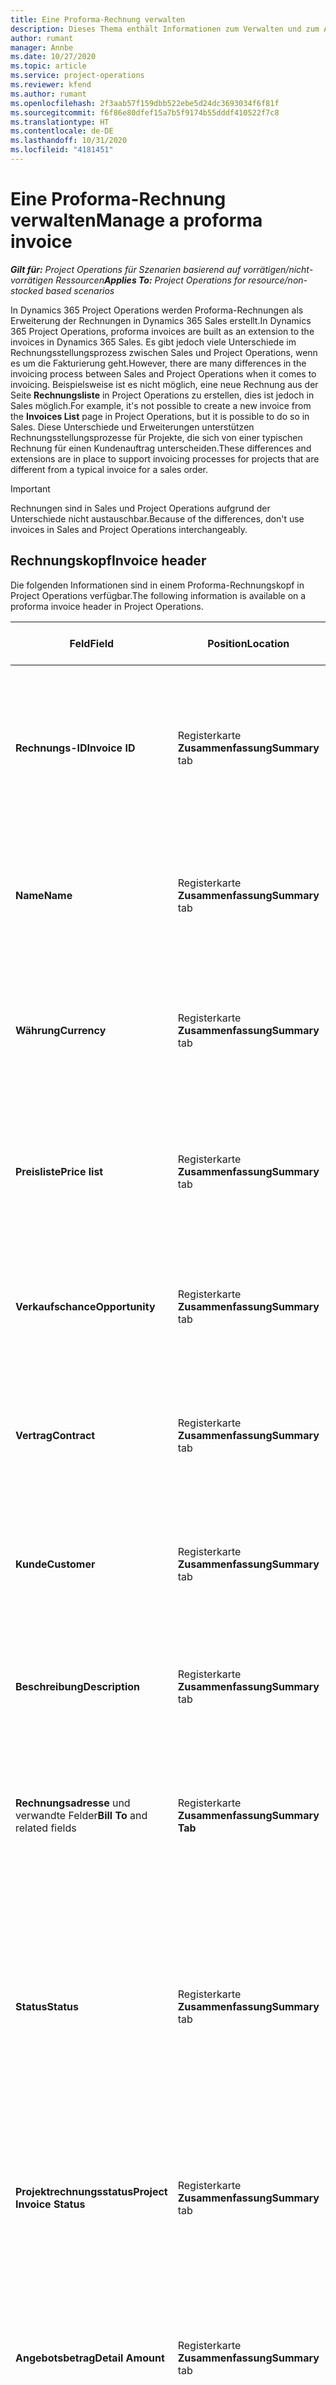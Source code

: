```yaml
---
title: Eine Proforma-Rechnung verwalten
description: Dieses Thema enthält Informationen zum Verwalten und zum Arbeiten mit Proforma-Rechnungen.
author: rumant
manager: Annbe
ms.date: 10/27/2020
ms.topic: article
ms.service: project-operations
ms.reviewer: kfend
ms.author: rumant
ms.openlocfilehash: 2f3aab57f159dbb522ebe5d24dc3693034f6f81f
ms.sourcegitcommit: f6f86e80dfef15a7b5f9174b55dddf410522f7c8
ms.translationtype: HT
ms.contentlocale: de-DE
ms.lasthandoff: 10/31/2020
ms.locfileid: "4181451"
---
```

# <a name="manage-a-proforma-invoice"></a><span data-ttu-id="4bb00-103">Eine Proforma-Rechnung verwalten</span><span class="sxs-lookup"><span data-stu-id="4bb00-103">Manage a proforma invoice</span></span>

<span data-ttu-id="4bb00-104">_**Gilt für:** Project Operations für Szenarien basierend auf vorrätigen/nicht-vorrätigen Ressourcen_</span><span class="sxs-lookup"><span data-stu-id="4bb00-104">_**Applies To:** Project Operations for resource/non-stocked based scenarios_</span></span>

<span data-ttu-id="4bb00-105">In Dynamics 365 Project Operations werden Proforma-Rechnungen als Erweiterung der Rechnungen in Dynamics 365 Sales erstellt.</span><span class="sxs-lookup"><span data-stu-id="4bb00-105">In Dynamics 365 Project Operations, proforma invoices are built as an extension to the invoices in Dynamics 365 Sales.</span></span> <span data-ttu-id="4bb00-106">Es gibt jedoch viele Unterschiede im Rechnungsstellungsprozess zwischen Sales und Project Operations, wenn es um die Fakturierung geht.</span><span class="sxs-lookup"><span data-stu-id="4bb00-106">However, there are many differences in the invoicing process between Sales and Project Operations when it comes to invoicing.</span></span> <span data-ttu-id="4bb00-107">Beispielsweise ist es nicht möglich, eine neue Rechnung aus der Seite **Rechnungsliste** in Project Operations zu erstellen, dies ist jedoch in Sales möglich.</span><span class="sxs-lookup"><span data-stu-id="4bb00-107">For example, it's not possible to create a new invoice from the **Invoices List** page in Project Operations, but it is possible to do so in Sales.</span></span> <span data-ttu-id="4bb00-108">Diese Unterschiede und Erweiterungen unterstützen Rechnungsstellungsprozesse für Projekte, die sich von einer typischen Rechnung für einen Kundenauftrag unterscheiden.</span><span class="sxs-lookup"><span data-stu-id="4bb00-108">These differences and extensions are in place to support invoicing processes for projects that are different from a typical invoice for a sales order.</span></span>

> [!IMPORTANT]
> <span data-ttu-id="4bb00-109">Rechnungen sind in Sales und Project Operations aufgrund der Unterschiede nicht austauschbar.</span><span class="sxs-lookup"><span data-stu-id="4bb00-109">Because of the differences, don't use invoices in Sales and Project Operations interchangeably.</span></span>

## <a name="invoice-header"></a><span data-ttu-id="4bb00-110">Rechnungskopf</span><span class="sxs-lookup"><span data-stu-id="4bb00-110">Invoice header</span></span>

<span data-ttu-id="4bb00-111">Die folgenden Informationen sind in einem Proforma-Rechnungskopf in Project Operations verfügbar.</span><span class="sxs-lookup"><span data-stu-id="4bb00-111">The following information is available on a proforma invoice header in Project Operations.</span></span>

| <span data-ttu-id="4bb00-112">Feld</span><span class="sxs-lookup"><span data-stu-id="4bb00-112">Field</span></span> | <span data-ttu-id="4bb00-113">Position</span><span class="sxs-lookup"><span data-stu-id="4bb00-113">Location</span></span> | <span data-ttu-id="4bb00-114">Beschreibung des Dataflows</span><span class="sxs-lookup"><span data-stu-id="4bb00-114">Description</span></span> | <span data-ttu-id="4bb00-115">Nachgelagerte Auswirkungen</span><span class="sxs-lookup"><span data-stu-id="4bb00-115">Downstream impact</span></span> |
| --- | --- | --- | --- |
| <span data-ttu-id="4bb00-116">**Rechnungs-ID**</span><span class="sxs-lookup"><span data-stu-id="4bb00-116">**Invoice ID**</span></span> | <span data-ttu-id="4bb00-117">Registerkarte **Zusammenfassung**</span><span class="sxs-lookup"><span data-stu-id="4bb00-117">**Summary** tab</span></span> | <span data-ttu-id="4bb00-118">Die ID wird bei Erstellung der Proforma-Rechnung automatisch generiert.</span><span class="sxs-lookup"><span data-stu-id="4bb00-118">The ID that is generated automatically when a proforma invoice is created.</span></span> <span data-ttu-id="4bb00-119">Ein schreibgeschütztes Feld, das für die Bearbeitung gesperrt ist.</span><span class="sxs-lookup"><span data-stu-id="4bb00-119">A read-only field that is locked from editing.</span></span> | <span data-ttu-id="4bb00-120">Dieses Feld wird als Referenz für jede Proforma-Rechnung verwendet.</span><span class="sxs-lookup"><span data-stu-id="4bb00-120">This field is used as a reference for each proforma invoice.</span></span> |
| <span data-ttu-id="4bb00-121">**Name**</span><span class="sxs-lookup"><span data-stu-id="4bb00-121">**Name**</span></span> | <span data-ttu-id="4bb00-122">Registerkarte **Zusammenfassung**</span><span class="sxs-lookup"><span data-stu-id="4bb00-122">**Summary** tab</span></span> | <span data-ttu-id="4bb00-123">Standardmäßig auf den Namen des Projektvertrags festgelegt.</span><span class="sxs-lookup"><span data-stu-id="4bb00-123">Set to the name of the project contract by default.</span></span> <span data-ttu-id="4bb00-124">Dieses Feld kann vom Benutzer bearbeitet werden.</span><span class="sxs-lookup"><span data-stu-id="4bb00-124">This field can be edited by the user.</span></span> | &nbsp;  |
| <span data-ttu-id="4bb00-125">**Währung**</span><span class="sxs-lookup"><span data-stu-id="4bb00-125">**Currency**</span></span> | <span data-ttu-id="4bb00-126">Registerkarte **Zusammenfassung**</span><span class="sxs-lookup"><span data-stu-id="4bb00-126">**Summary** tab</span></span> | <span data-ttu-id="4bb00-127">Standardmäßig auf die Währung des Projektvertrags festgelegt.</span><span class="sxs-lookup"><span data-stu-id="4bb00-127">Set to the currency of the project contract by default.</span></span> <span data-ttu-id="4bb00-128">Ein schreibgeschütztes Feld, das für die Bearbeitung gesperrt ist.</span><span class="sxs-lookup"><span data-stu-id="4bb00-128">A read-only field that is locked from editing.</span></span> |&nbsp; |
| <span data-ttu-id="4bb00-129">**Preisliste**</span><span class="sxs-lookup"><span data-stu-id="4bb00-129">**Price list**</span></span> | <span data-ttu-id="4bb00-130">Registerkarte **Zusammenfassung**</span><span class="sxs-lookup"><span data-stu-id="4bb00-130">**Summary** tab</span></span> | <span data-ttu-id="4bb00-131">Standardmäßig auf die Preisliste des Projektvertrags festgelegt.</span><span class="sxs-lookup"><span data-stu-id="4bb00-131">Set to the price list of the project contract by default.</span></span> <span data-ttu-id="4bb00-132">Ein schreibgeschütztes Feld, das für die Bearbeitung gesperrt ist.</span><span class="sxs-lookup"><span data-stu-id="4bb00-132">A read-only field that is locked from editing.</span></span> | &nbsp; |
| <span data-ttu-id="4bb00-133">**Verkaufschance**</span><span class="sxs-lookup"><span data-stu-id="4bb00-133">**Opportunity**</span></span> | <span data-ttu-id="4bb00-134">Registerkarte **Zusammenfassung**</span><span class="sxs-lookup"><span data-stu-id="4bb00-134">**Summary** tab</span></span> | <span data-ttu-id="4bb00-135">Der Verweis auf die verknüpfte Opportunity.</span><span class="sxs-lookup"><span data-stu-id="4bb00-135">The reference to the linked opportunity.</span></span> <span data-ttu-id="4bb00-136">Ein schreibgeschütztes Feld, das für die Bearbeitung gesperrt ist.</span><span class="sxs-lookup"><span data-stu-id="4bb00-136">A read-only field that is locked from editing.</span></span> | &nbsp;  |
| <span data-ttu-id="4bb00-137">**Vertrag**</span><span class="sxs-lookup"><span data-stu-id="4bb00-137">**Contract**</span></span> | <span data-ttu-id="4bb00-138">Registerkarte **Zusammenfassung**</span><span class="sxs-lookup"><span data-stu-id="4bb00-138">**Summary** tab</span></span> | <span data-ttu-id="4bb00-139">Verweis auf den verknüpften Projektvertrag.</span><span class="sxs-lookup"><span data-stu-id="4bb00-139">The reference to the linked project contract.</span></span> <span data-ttu-id="4bb00-140">Ein schreibgeschütztes Feld, das für die Bearbeitung gesperrt ist.</span><span class="sxs-lookup"><span data-stu-id="4bb00-140">A read-only field that is locked from editing.</span></span> | &nbsp; |
| <span data-ttu-id="4bb00-141">**Kunde**</span><span class="sxs-lookup"><span data-stu-id="4bb00-141">**Customer**</span></span> | <span data-ttu-id="4bb00-142">Registerkarte **Zusammenfassung**</span><span class="sxs-lookup"><span data-stu-id="4bb00-142">**Summary** tab</span></span> | <span data-ttu-id="4bb00-143">Verweis auf den verknüpften Projektvertrag.</span><span class="sxs-lookup"><span data-stu-id="4bb00-143">The reference to the linked project contract.</span></span> <span data-ttu-id="4bb00-144">Ein schreibgeschütztes Feld, das für die Bearbeitung gesperrt ist.</span><span class="sxs-lookup"><span data-stu-id="4bb00-144">A read-only field that is locked from editing.</span></span> |&nbsp;  |
| <span data-ttu-id="4bb00-145">**Beschreibung**</span><span class="sxs-lookup"><span data-stu-id="4bb00-145">**Description**</span></span> | <span data-ttu-id="4bb00-146">Registerkarte **Zusammenfassung**</span><span class="sxs-lookup"><span data-stu-id="4bb00-146">**Summary** tab</span></span> | <span data-ttu-id="4bb00-147">Das Textfeld, das die Rechnung beschreibt.</span><span class="sxs-lookup"><span data-stu-id="4bb00-147">The text field that describes the invoice.</span></span> <span data-ttu-id="4bb00-148">Dieses Feld kann vom Benutzer bearbeitet werden.</span><span class="sxs-lookup"><span data-stu-id="4bb00-148">This field can be edited by the user.</span></span> | &nbsp; |
| <span data-ttu-id="4bb00-149">**Rechnungsadresse** und verwandte Felder</span><span class="sxs-lookup"><span data-stu-id="4bb00-149">**Bill To** and related fields</span></span> | <span data-ttu-id="4bb00-150">Registerkarte **Zusammenfassung**</span><span class="sxs-lookup"><span data-stu-id="4bb00-150">**Summary Tab**</span></span> | <span data-ttu-id="4bb00-151">Die Standardeinstellungen werden vom Projektvertragskunden festgelegt.</span><span class="sxs-lookup"><span data-stu-id="4bb00-151">Defaults are set from the project contract customer.</span></span> <span data-ttu-id="4bb00-152">Dieses Feld kann vom Benutzer bearbeitet werden.</span><span class="sxs-lookup"><span data-stu-id="4bb00-152">This field can be edited by the user.</span></span>  | &nbsp; |
| <span data-ttu-id="4bb00-153">**Status**</span><span class="sxs-lookup"><span data-stu-id="4bb00-153">**Status**</span></span> | <span data-ttu-id="4bb00-154">Registerkarte **Zusammenfassung**</span><span class="sxs-lookup"><span data-stu-id="4bb00-154">**Summary** tab</span></span> | <span data-ttu-id="4bb00-155">Legt die folgenden Optionen fest: **Aktiv**, **Geschlossen**, **Bezahlt** und **Abgebrochen** und kann vom Benutzer bearbeitet werden.</span><span class="sxs-lookup"><span data-stu-id="4bb00-155">Sets the following options: **Active**, **Closed**, **Paid**, and **Canceled**, and can be edited by the user.</span></span> | <span data-ttu-id="4bb00-156">Nicht unterstützte Status für Projektvorgänge umfassen **Geschlossen** und **Abgebrochen**.</span><span class="sxs-lookup"><span data-stu-id="4bb00-156">Unsupported statuses for Project Operations include **Closed** and **Canceled**.</span></span> </br> <span data-ttu-id="4bb00-157">Der Status ist auf **Aktiv** festgelegt, wenn die Rechnung erstellt wird.</span><span class="sxs-lookup"><span data-stu-id="4bb00-157">The status is set to **Active** when the invoice is created.</span></span> </br><span data-ttu-id="4bb00-158">Der Status sollte auf **Bezahlt** gesetzt sein, nachdem die Rechnung bestätigt wurde.</span><span class="sxs-lookup"><span data-stu-id="4bb00-158">The status should be set to **Paid** only after the invoice is confirmed.</span></span> |
| <span data-ttu-id="4bb00-159">**Projektrechnungsstatus**</span><span class="sxs-lookup"><span data-stu-id="4bb00-159">**Project Invoice Status**</span></span> | <span data-ttu-id="4bb00-160">Registerkarte **Zusammenfassung**</span><span class="sxs-lookup"><span data-stu-id="4bb00-160">**Summary** tab</span></span> | <span data-ttu-id="4bb00-161">Legt die folgenden Optionen fest: **Entwurf**, **In Überprüfung** und **Bestätigt** und kann vom Benutzer bearbeitet werden.</span><span class="sxs-lookup"><span data-stu-id="4bb00-161">Sets the following options: **Draft**, **In review**, and **Confirmed**, and can be edited by the user.</span></span> | <span data-ttu-id="4bb00-162">In den Status **Entwurf** und **In Überprüfung** kann die Rechnung bearbeitet werden.</span><span class="sxs-lookup"><span data-stu-id="4bb00-162">In both **Draft** and **In Review** statuses, the invoice can be edited.</span></span> <span data-ttu-id="4bb00-163">Die Rechnung kann nach Bestätigung nicht mehr bearbeitet werden.</span><span class="sxs-lookup"><span data-stu-id="4bb00-163">The invoice can't be edited after it's confirmed.</span></span> |
| <span data-ttu-id="4bb00-164">**Angebotsbetrag**</span><span class="sxs-lookup"><span data-stu-id="4bb00-164">**Detail Amount**</span></span> | <span data-ttu-id="4bb00-165">Registerkarte **Zusammenfassung**</span><span class="sxs-lookup"><span data-stu-id="4bb00-165">**Summary** tab</span></span> | <span data-ttu-id="4bb00-166">Die Summe der Beträge auf allen Rechnungspositionen nach Vorschüssen und Abzügen.</span><span class="sxs-lookup"><span data-stu-id="4bb00-166">The sum of amounts on all the invoice lines after advances and deductions.</span></span> <span data-ttu-id="4bb00-167">Ein schreibgeschütztes Feld, das für die Bearbeitung gesperrt ist.</span><span class="sxs-lookup"><span data-stu-id="4bb00-167">A read-only field that is locked from editing.</span></span> | <span data-ttu-id="4bb00-168">In diesem Feld wird der Endbetrag berechnet.</span><span class="sxs-lookup"><span data-stu-id="4bb00-168">This field is used to calculate the final amount.</span></span> |
| <span data-ttu-id="4bb00-169">**Rabatt (%)**</span><span class="sxs-lookup"><span data-stu-id="4bb00-169">**Discount (%)**</span></span> | <span data-ttu-id="4bb00-170">Registerkarte **Zusammenfassung**</span><span class="sxs-lookup"><span data-stu-id="4bb00-170">**Summary** tab</span></span> | <span data-ttu-id="4bb00-171">Dieses Feld kann bearbeitet werden, um einen Rabattprozentsatz einzugeben.</span><span class="sxs-lookup"><span data-stu-id="4bb00-171">This field can be edited to enter a discount percentage.</span></span> <span data-ttu-id="4bb00-172">Dieses Feld wird von der Project Operations-Funktionalität nicht unterstützt.</span><span class="sxs-lookup"><span data-stu-id="4bb00-172">This field is not supported by Project Operations functionality.</span></span> | <span data-ttu-id="4bb00-173">Dieses Feld wird nicht unterstützt.</span><span class="sxs-lookup"><span data-stu-id="4bb00-173">This is an unsupported field.</span></span> |
| <span data-ttu-id="4bb00-174">**Rabattbetrag**</span><span class="sxs-lookup"><span data-stu-id="4bb00-174">**Discount Amount**</span></span> | <span data-ttu-id="4bb00-175">Registerkarte **Zusammenfassung**</span><span class="sxs-lookup"><span data-stu-id="4bb00-175">**Summary** tab</span></span> | <span data-ttu-id="4bb00-176">Dieses Feld kann bearbeitet werden, um den Rabattbetrag einzugeben.</span><span class="sxs-lookup"><span data-stu-id="4bb00-176">This field can be edited to enter the discount amount.</span></span> <span data-ttu-id="4bb00-177">Dieses Feld wird von der Project Operations-Funktionalität nicht unterstützt.</span><span class="sxs-lookup"><span data-stu-id="4bb00-177">This field is not supported by Project Operations functionality.</span></span> | <span data-ttu-id="4bb00-178">Dieses Feld wird nicht unterstützt.</span><span class="sxs-lookup"><span data-stu-id="4bb00-178">This is an unsupported field.</span></span> |
| <span data-ttu-id="4bb00-179">**Rabattierter Betrag**</span><span class="sxs-lookup"><span data-stu-id="4bb00-179">**Pre-freight Amount**</span></span> | <span data-ttu-id="4bb00-180">Registerkarte **Zusammenfassung**</span><span class="sxs-lookup"><span data-stu-id="4bb00-180">**Summary Tab**</span></span> | <span data-ttu-id="4bb00-181">Der Gesamtrechnungsbetrag nach Anwendung der Rabatte.</span><span class="sxs-lookup"><span data-stu-id="4bb00-181">The total invoice amount after discounts are applied.</span></span> <span data-ttu-id="4bb00-182">Ein schreibgeschütztes Feld, das für die Bearbeitung gesperrt ist.</span><span class="sxs-lookup"><span data-stu-id="4bb00-182">A read-only field that is locked from editing.</span></span> | <span data-ttu-id="4bb00-183">In diesem Feld wird der Endbetrag berechnet.</span><span class="sxs-lookup"><span data-stu-id="4bb00-183">This field is used to calculate the final amount.</span></span> |
| <span data-ttu-id="4bb00-184">**Frachtgebühr**</span><span class="sxs-lookup"><span data-stu-id="4bb00-184">**Freight Amount**</span></span> | <span data-ttu-id="4bb00-185">Registerkarte **Zusammenfassung**</span><span class="sxs-lookup"><span data-stu-id="4bb00-185">**Summary** tab</span></span> | <span data-ttu-id="4bb00-186">Dieses Feld kann bearbeitet werden, um die Frachtgebühr einzugeben.</span><span class="sxs-lookup"><span data-stu-id="4bb00-186">This field can be edited to enter freight amount.</span></span> <span data-ttu-id="4bb00-187">Dieses Feld wird von der Project Operations-Funktionalität nicht unterstützt.</span><span class="sxs-lookup"><span data-stu-id="4bb00-187">This field is not supported by Project Operations functionality.</span></span> | <span data-ttu-id="4bb00-188">Dieses Feld wird nicht unterstützt.</span><span class="sxs-lookup"><span data-stu-id="4bb00-188">This is an unsupported field.</span></span> |
| <span data-ttu-id="4bb00-189">**Steuern gesamt**</span><span class="sxs-lookup"><span data-stu-id="4bb00-189">**Total Tax**</span></span> | <span data-ttu-id="4bb00-190">Registerkarte **Zusammenfassung**</span><span class="sxs-lookup"><span data-stu-id="4bb00-190">**Summary** tab</span></span> | <span data-ttu-id="4bb00-191">Die Gesamtsteuer aus allen Rechnungspositionen auf der Rechnung.</span><span class="sxs-lookup"><span data-stu-id="4bb00-191">The total tax from all invoice lines on the invoice.</span></span> <span data-ttu-id="4bb00-192">Ein schreibgeschütztes Feld, das für die Bearbeitung gesperrt ist.</span><span class="sxs-lookup"><span data-stu-id="4bb00-192">A read-only field that is locked from editing.</span></span> | <span data-ttu-id="4bb00-193">Keine</span><span class="sxs-lookup"><span data-stu-id="4bb00-193">None.</span></span> |
| <span data-ttu-id="4bb00-194">**Gesamtbetrag**</span><span class="sxs-lookup"><span data-stu-id="4bb00-194">**Total Amount**</span></span> | <span data-ttu-id="4bb00-195">Registerkarte **Zusammenfassung**</span><span class="sxs-lookup"><span data-stu-id="4bb00-195">**Summary** tab</span></span> | <span data-ttu-id="4bb00-196">Die Summe des Betrags nach Rabatten und Steuern.</span><span class="sxs-lookup"><span data-stu-id="4bb00-196">The sum of the amount after discounts and taxes.</span></span> | <span data-ttu-id="4bb00-197">Die Summe ist der Betrag, den der Kunde bezahlen muss.</span><span class="sxs-lookup"><span data-stu-id="4bb00-197">The sum is the amount the customer needs to pay.</span></span> |

## <a name="project-based-invoice-lines"></a><span data-ttu-id="4bb00-198">Projektbasierte Rechnungszeilen</span><span class="sxs-lookup"><span data-stu-id="4bb00-198">Project-based invoice Lines</span></span>

<span data-ttu-id="4bb00-199">Im Project Operations gibt es für jede Projektvertragsposition immer eine Rechnungsposition.</span><span class="sxs-lookup"><span data-stu-id="4bb00-199">In Project Operations, there is always one invoice line for every project contract line.</span></span> <span data-ttu-id="4bb00-200">Die Rechnungsposition wird auch dann erstellt, wenn keine Istdaten vorhanden sind.</span><span class="sxs-lookup"><span data-stu-id="4bb00-200">The invoice line is created even if there are no actuals.</span></span> <span data-ttu-id="4bb00-201">Die folgenden Informationen sind in einer Proforma-Rechnungszeile verfügbar.</span><span class="sxs-lookup"><span data-stu-id="4bb00-201">The following information is available on a proforma invoice line.</span></span>

| <span data-ttu-id="4bb00-202">Feld</span><span class="sxs-lookup"><span data-stu-id="4bb00-202">Field</span></span> | <span data-ttu-id="4bb00-203">Position</span><span class="sxs-lookup"><span data-stu-id="4bb00-203">Location</span></span> | <span data-ttu-id="4bb00-204">Beschreibung des Dataflows</span><span class="sxs-lookup"><span data-stu-id="4bb00-204">Description</span></span> | <span data-ttu-id="4bb00-205">Nachgelagerte Auswirkungen</span><span class="sxs-lookup"><span data-stu-id="4bb00-205">Downstream impact</span></span> |
| --- | --- | --- | --- |
| <span data-ttu-id="4bb00-206">**Rechnungs-ID**</span><span class="sxs-lookup"><span data-stu-id="4bb00-206">**Invoice ID**</span></span> | <span data-ttu-id="4bb00-207">Registerkarte **Allgemein**</span><span class="sxs-lookup"><span data-stu-id="4bb00-207">**General** tab</span></span> | <span data-ttu-id="4bb00-208">Der Verweis auf die Rechnungs-ID.</span><span class="sxs-lookup"><span data-stu-id="4bb00-208">The reference to the invoice ID.</span></span> <span data-ttu-id="4bb00-209">Ein schreibgeschütztes Feld, das für die Bearbeitung gesperrt ist.</span><span class="sxs-lookup"><span data-stu-id="4bb00-209">A read-only field that is locked from editing.</span></span> | <span data-ttu-id="4bb00-210">Über den Link „Rechnungs-ID“ können Sie zurück zum Rechnungskopf navigieren.</span><span class="sxs-lookup"><span data-stu-id="4bb00-210">The invoice ID link can be used to navigate back to the invoice header.</span></span> |
| <span data-ttu-id="4bb00-211">**Name**</span><span class="sxs-lookup"><span data-stu-id="4bb00-211">**Name**</span></span> | <span data-ttu-id="4bb00-212">Registerkarte **Allgemein**</span><span class="sxs-lookup"><span data-stu-id="4bb00-212">**General** tab</span></span> | <span data-ttu-id="4bb00-213">Der Name der Rechnungsposition, der standardmäßig aus dem Namen der Vertragszeile festgelegt wird.</span><span class="sxs-lookup"><span data-stu-id="4bb00-213">The name of the invoice line set by default from the contract line name.</span></span> <span data-ttu-id="4bb00-214">Dieses Feld kann vom Benutzer bearbeitet werden.</span><span class="sxs-lookup"><span data-stu-id="4bb00-214">This field can be edited by the user.</span></span> | &nbsp; |
| <span data-ttu-id="4bb00-215">**Project**</span><span class="sxs-lookup"><span data-stu-id="4bb00-215">**Project**</span></span> | <span data-ttu-id="4bb00-216">Registerkarte **Allgemein**</span><span class="sxs-lookup"><span data-stu-id="4bb00-216">**General** tab</span></span> | <span data-ttu-id="4bb00-217">Das Projekt der verwandten Projektvertragszeile.</span><span class="sxs-lookup"><span data-stu-id="4bb00-217">The project on the related project contract line.</span></span> <span data-ttu-id="4bb00-218">Ein schreibgeschütztes Feld, das für die Bearbeitung gesperrt ist.</span><span class="sxs-lookup"><span data-stu-id="4bb00-218">A read-only field that is locked from editing.</span></span> | <span data-ttu-id="4bb00-219">Über den Projektlink können Sie zum Projekt navigieren.</span><span class="sxs-lookup"><span data-stu-id="4bb00-219">The project link can be used to navigate to the project.</span></span> |
| <span data-ttu-id="4bb00-220">**Fakturierungsmethode**</span><span class="sxs-lookup"><span data-stu-id="4bb00-220">**Billing Method**</span></span> | <span data-ttu-id="4bb00-221">Registerkarte **Allgemein**</span><span class="sxs-lookup"><span data-stu-id="4bb00-221">**General** tab</span></span> | <span data-ttu-id="4bb00-222">Die Abrechnungsmethode der verwandten Projektvertragszeile.</span><span class="sxs-lookup"><span data-stu-id="4bb00-222">The billing method on the related project contract line.</span></span> <span data-ttu-id="4bb00-223">Ein schreibgeschütztes Feld, das für die Bearbeitung gesperrt ist.</span><span class="sxs-lookup"><span data-stu-id="4bb00-223">A read-only field that is locked from editing.</span></span> | &nbsp; |
| <span data-ttu-id="4bb00-224">**Vertragszeilenbetrag**</span><span class="sxs-lookup"><span data-stu-id="4bb00-224">**Contract Line Amount**</span></span> | <span data-ttu-id="4bb00-225">Registerkarte **Allgemein**</span><span class="sxs-lookup"><span data-stu-id="4bb00-225">**General** tab</span></span> | <span data-ttu-id="4bb00-226">Der Vertragsbetrag der verwandten Projektvertragszeile.</span><span class="sxs-lookup"><span data-stu-id="4bb00-226">The contract amount on the related project contract line.</span></span> <span data-ttu-id="4bb00-227">Ein schreibgeschütztes Feld, das für die Bearbeitung gesperrt ist.</span><span class="sxs-lookup"><span data-stu-id="4bb00-227">A read-only field that is locked from editing.</span></span> | &nbsp; |
| <span data-ttu-id="4bb00-228">**Fakturiert bis Datum**</span><span class="sxs-lookup"><span data-stu-id="4bb00-228">**Invoiced till Date**</span></span> | <span data-ttu-id="4bb00-229">Registerkarte **Allgemein**</span><span class="sxs-lookup"><span data-stu-id="4bb00-229">**General** tab</span></span> | <span data-ttu-id="4bb00-230">Die Summe der Beträge in allen Rechnungszeilendetails dieser Rechnung.</span><span class="sxs-lookup"><span data-stu-id="4bb00-230">The sum of amounts on all the invoice line details of this invoice.</span></span> <span data-ttu-id="4bb00-231">Ein schreibgeschütztes Feld, das für die Bearbeitung gesperrt ist.</span><span class="sxs-lookup"><span data-stu-id="4bb00-231">A read-only field that is locked from editing.</span></span> | &nbsp; |
| <span data-ttu-id="4bb00-232">**Betrag**</span><span class="sxs-lookup"><span data-stu-id="4bb00-232">**Amount**</span></span> | <span data-ttu-id="4bb00-233">Registerkarte **Allgemein**</span><span class="sxs-lookup"><span data-stu-id="4bb00-233">**General** tab</span></span> | <span data-ttu-id="4bb00-234">Die Summe der Beträge in allen fakturierbaren Rechnungszeilendetails dieser Rechnung.</span><span class="sxs-lookup"><span data-stu-id="4bb00-234">The sum of amounts on all chargeable invoice line details of this invoice.</span></span> <span data-ttu-id="4bb00-235">Ein schreibgeschütztes Feld, das für die Bearbeitung gesperrt ist.</span><span class="sxs-lookup"><span data-stu-id="4bb00-235">A read-only field that is locked from editing.</span></span> | <span data-ttu-id="4bb00-236">In diesem Feld wird der Endbetrag auf dem Rechnungskopf berechnet.</span><span class="sxs-lookup"><span data-stu-id="4bb00-236">This field is used to calculate the final amount on the invoice header.</span></span> |
| <span data-ttu-id="4bb00-237">**Steuer**</span><span class="sxs-lookup"><span data-stu-id="4bb00-237">**Tax**</span></span> | <span data-ttu-id="4bb00-238">Registerkarte **Allgemein**</span><span class="sxs-lookup"><span data-stu-id="4bb00-238">**General** tab</span></span> | <span data-ttu-id="4bb00-239">Die Summe der Steuerbeträge in allen Rechnungszeilendetails dieser Rechnungszeile.</span><span class="sxs-lookup"><span data-stu-id="4bb00-239">The sum of tax amounts on all the invoice line details of this invoice line.</span></span> <span data-ttu-id="4bb00-240">Ein schreibgeschütztes Feld, das für die Bearbeitung gesperrt ist.</span><span class="sxs-lookup"><span data-stu-id="4bb00-240">A read-only field that is locked from editing.</span></span> | <span data-ttu-id="4bb00-241">In diesem Feld wird der Endsteuerbetrag auf dem Rechnungskopf berechnet.</span><span class="sxs-lookup"><span data-stu-id="4bb00-241">This field is used to calculate the final tax amount on the invoice header.</span></span> |
| <span data-ttu-id="4bb00-242">**Erweiterter Betrag**</span><span class="sxs-lookup"><span data-stu-id="4bb00-242">**Extended Amount**</span></span> | <span data-ttu-id="4bb00-243">Registerkarte **Allgemein**</span><span class="sxs-lookup"><span data-stu-id="4bb00-243">**General** tab</span></span> | <span data-ttu-id="4bb00-244">Die Summe der Gesamtbeträge (**Steuer + Beträge**) in allen fakturierbaren Rechnungszeilendetails dieser Rechnungszeile.</span><span class="sxs-lookup"><span data-stu-id="4bb00-244">The sum of total amounts (**Tax + Amounts**) on all chargeable invoice line details of this invoice line.</span></span> <span data-ttu-id="4bb00-245">Ein schreibgeschütztes Feld, das für die Bearbeitung gesperrt ist.</span><span class="sxs-lookup"><span data-stu-id="4bb00-245">A read-only field that is locked from editing.</span></span> | <span data-ttu-id="4bb00-246">In diesem Feld wird der Endbetrag auf dem Rechnungskopf berechnet.</span><span class="sxs-lookup"><span data-stu-id="4bb00-246">This field is used to calculate the final amount on the invoice header.</span></span> |

## <a name="invoice-line-details"></a><span data-ttu-id="4bb00-247">Rechnungspositionsdetails</span><span class="sxs-lookup"><span data-stu-id="4bb00-247">Invoice line details</span></span>

<span data-ttu-id="4bb00-248">Jede Rechnungsposition in einer Projektrechnung enthält Details zur Rechnungsposition.</span><span class="sxs-lookup"><span data-stu-id="4bb00-248">Each invoice line in a project invoice includes invoice line details.</span></span> <span data-ttu-id="4bb00-249">Diese Zeilendetails beziehen sich auf die nicht in Rechnung gestellten Verkaufszahlen und Meilensteine, die sich auf die Vertragszeile beziehen, auf die in der Rechnungszeile verwiesen wird.</span><span class="sxs-lookup"><span data-stu-id="4bb00-249">These line details are related to the unbilled sales actuals and milestones that relate to the contract line referenced by the invoice line.</span></span> <span data-ttu-id="4bb00-250">All diese Transaktionen sind als **Bereit für die Rechnungsstellung** markiert.</span><span class="sxs-lookup"><span data-stu-id="4bb00-250">All these transactions are marked **Ready to Invoice**.</span></span>

<span data-ttu-id="4bb00-251">Für die **Zeit- und Materialrechnung**-Zeile werden Rechnungszeilendetails in **Fakturierbar**, **Nicht fakturierbar** und **Kostenlos** auf der Seite **Rechnungszeile** gruppiert.</span><span class="sxs-lookup"><span data-stu-id="4bb00-251">For the **Time and Material Invoice** line, invoice line details are grouped into **Chargeable**, **Non-chargeable**, and **Complimentary** on the **Invoice Line** page.</span></span> <span data-ttu-id="4bb00-252">**Fakturierbare Rechnungszeile**-Details addieren sich zur Rechnungszeilensumme.</span><span class="sxs-lookup"><span data-stu-id="4bb00-252">**Chargeable Invoice Line** details add up to the invoice line total.</span></span> <span data-ttu-id="4bb00-253">**Kostenlos** und **Nicht fakturierbare Istwerte** addieren Sie nicht zur Rechnungszeilensumme.</span><span class="sxs-lookup"><span data-stu-id="4bb00-253">**Complimentary** and **Non-chargeable Actuals** do not add up to the invoice line total.</span></span>

<span data-ttu-id="4bb00-254">Für die **Festpreisrechnung**-Zeile werden Rechnungszeilendetails aus Meilensteinen erstellt, die als **Bereit für die Rechnungsstellung** auf der zugehörigen Vertragszeile gekennzeichnet sind.</span><span class="sxs-lookup"><span data-stu-id="4bb00-254">For the **Fixed Price Invoice** line, invoice line details are created from milestones that are marked as **Ready to invoice** on the related contract line.</span></span> <span data-ttu-id="4bb00-255">Nachdem die Rechnungszeilendetails aus einem Meilenstein erstellt wurde, wird der Abrechnungsstatus des Meilensteins auf **Erstellte Kundenrechnung** aktualisiert.</span><span class="sxs-lookup"><span data-stu-id="4bb00-255">After the invoice line detail is created from a milestone, the billing status on the milestone updates to **Customer Invoice Created**.</span></span>

### <a name="edit-invoice-line-details"></a><span data-ttu-id="4bb00-256">Rechnungspositionsdetails bearbeiten</span><span class="sxs-lookup"><span data-stu-id="4bb00-256">Edit invoice line details</span></span>

<span data-ttu-id="4bb00-257">Die folgenden Felder sind in den Rechnungszeilendetails verfügbar, die durch einen nicht in Rechnung gestellten tatsächlichen Umsatz abgesichert sind.</span><span class="sxs-lookup"><span data-stu-id="4bb00-257">The following fields are available on the invoice line detail that is backed by an unbilled sales actual.</span></span>

| <span data-ttu-id="4bb00-258">Feld</span><span class="sxs-lookup"><span data-stu-id="4bb00-258">Field</span></span> | <span data-ttu-id="4bb00-259">Beschreibung des Dataflows</span><span class="sxs-lookup"><span data-stu-id="4bb00-259">Description</span></span> | <span data-ttu-id="4bb00-260">Nachgelagerte Auswirkungen</span><span class="sxs-lookup"><span data-stu-id="4bb00-260">Downstream impact</span></span> |
| --- | --- | --- |
| <span data-ttu-id="4bb00-261">**Rechnungsposition**</span><span class="sxs-lookup"><span data-stu-id="4bb00-261">**Invoice line**</span></span> | <span data-ttu-id="4bb00-262">Ein Verweis auf die **Rechnungsposition-ID**.</span><span class="sxs-lookup"><span data-stu-id="4bb00-262">A reference to the **Invoice Line ID**.</span></span> <span data-ttu-id="4bb00-263">Schreibgeschütztes Feld, Bearbeitung gesperrt.</span><span class="sxs-lookup"><span data-stu-id="4bb00-263">Read-only field, locked for editing.</span></span> | <span data-ttu-id="4bb00-264">Über diesen Link können Sie zurück zum Rechnungskopf navigieren.</span><span class="sxs-lookup"><span data-stu-id="4bb00-264">This link can be used to navigate back to the invoice header.</span></span> |
| <span data-ttu-id="4bb00-265">**Beschreibung**</span><span class="sxs-lookup"><span data-stu-id="4bb00-265">**Description**</span></span> | <span data-ttu-id="4bb00-266">Eine Beschreibung der Rechnungsposition.</span><span class="sxs-lookup"><span data-stu-id="4bb00-266">A description of the invoice line detail.</span></span> <span data-ttu-id="4bb00-267">Standardmäßig über das Feld **Interne Kommentare** unter **Zeiteintrag** und über das Feld **Beschreibung** im **Ausgabeneintrag** festgelegt.</span><span class="sxs-lookup"><span data-stu-id="4bb00-267">Set by default from the **Internal Comments** field on the **Time Entry**, and from the **Description** field on **Expense Entry**.</span></span> <span data-ttu-id="4bb00-268">Dieses Feld kann vom Benutzer bearbeitet werden.</span><span class="sxs-lookup"><span data-stu-id="4bb00-268">The field can be edited by the user.</span></span>| &nbsp; |
| <span data-ttu-id="4bb00-269">**Externe Beschreibung**</span><span class="sxs-lookup"><span data-stu-id="4bb00-269">**External Description**</span></span> | <span data-ttu-id="4bb00-270">Eine Beschreibung der Rechnungsposition.</span><span class="sxs-lookup"><span data-stu-id="4bb00-270">A description of the invoice line detail.</span></span> <span data-ttu-id="4bb00-271">Standardmäßig über das Feld **Externe Kommentare** unter **Zeiteintrag** und über das Feld **Beschreibung** im **Ausgabeneintrag** festgelegt.</span><span class="sxs-lookup"><span data-stu-id="4bb00-271">Set by default from the **External Comments** field on the **Time Entry**, and the **Description** field on **Expense Entry**.</span></span> <span data-ttu-id="4bb00-272">Dieses Feld kann vom Benutzer bearbeitet werden.</span><span class="sxs-lookup"><span data-stu-id="4bb00-272">The field can be edited by the user.</span></span> | <span data-ttu-id="4bb00-273">Diese Beschreibung kann verwendet werden, um zu bestimmen, was auf der gedruckten Rechnung stehen soll, die an den Kunden gesendet wird.</span><span class="sxs-lookup"><span data-stu-id="4bb00-273">This description can be used to determine what should be on the printed invoice that will be sent to the customer.</span></span> <span data-ttu-id="4bb00-274">In Project Operations verfügt eine Proforma-Rechnung nicht über alle erforderlichen Funktionen zum Konfigurieren der Druckeinstellungen für eine Rechnung.</span><span class="sxs-lookup"><span data-stu-id="4bb00-274">In Project Operations, a proforma invoice doesn't have all the required functionality to configure print settings for an invoice.</span></span> |
| <span data-ttu-id="4bb00-275">**Startdatum**</span><span class="sxs-lookup"><span data-stu-id="4bb00-275">**Start Date**</span></span> | <span data-ttu-id="4bb00-276">Standardmäßig aus der tatsächlichen Quelle festgelegt.</span><span class="sxs-lookup"><span data-stu-id="4bb00-276">Set by default from the source actual.</span></span> <span data-ttu-id="4bb00-277">Ein schreibgeschütztes Feld, das für die Bearbeitung gesperrt ist.</span><span class="sxs-lookup"><span data-stu-id="4bb00-277">A read-only field that is locked from editing.</span></span> | <span data-ttu-id="4bb00-278">Dieses Feld kann für ein neues Rechnungszeilendetail bearbeitet werden, das nicht von einer tatsächlichen Quelle unterstützt wird.</span><span class="sxs-lookup"><span data-stu-id="4bb00-278">This field can be edited on a new invoice line detail that isn't backed by a source actual.</span></span> |
| <span data-ttu-id="4bb00-279">**Project**</span><span class="sxs-lookup"><span data-stu-id="4bb00-279">**Project**</span></span> | <span data-ttu-id="4bb00-280">Standardmäßig aus der tatsächlichen Quelle festgelegt.</span><span class="sxs-lookup"><span data-stu-id="4bb00-280">Set by default from the source actual.</span></span> <span data-ttu-id="4bb00-281">Ein schreibgeschütztes Feld, das für die Bearbeitung gesperrt ist.</span><span class="sxs-lookup"><span data-stu-id="4bb00-281">A read-only field that is locked from editing.</span></span> | <span data-ttu-id="4bb00-282">Standardmäßig auf das Projekt der verwandten Projektzeile festgelegt.</span><span class="sxs-lookup"><span data-stu-id="4bb00-282">Set by default to the project on the related contract line.</span></span> |
| <span data-ttu-id="4bb00-283">**Aufgabe**</span><span class="sxs-lookup"><span data-stu-id="4bb00-283">**Task**</span></span> | <span data-ttu-id="4bb00-284">Standardmäßig aus der tatsächlichen Quelle festgelegt.</span><span class="sxs-lookup"><span data-stu-id="4bb00-284">Set by default from the source actual.</span></span> <span data-ttu-id="4bb00-285">Ein schreibgeschütztes Feld, das für die Bearbeitung gesperrt ist.</span><span class="sxs-lookup"><span data-stu-id="4bb00-285">A read-only field that is locked from editing.</span></span> | <span data-ttu-id="4bb00-286">Das Feld kann für ein neues Rechnungszeilendetail bearbeitet werden, das nicht von einer tatsächlichen Quelle unterstützt wird.</span><span class="sxs-lookup"><span data-stu-id="4bb00-286">The field can be edited on a new invoice line detail that is not backed by a source actual.</span></span> <span data-ttu-id="4bb00-287">Eine Dropdown-Liste zeigt alle Aufgaben an, die der zugehörigen Projektvertragszeile zugeordnet sind.</span><span class="sxs-lookup"><span data-stu-id="4bb00-287">A drop-down list shows all tasks that are associated to the related project contract line.</span></span>  |
| <span data-ttu-id="4bb00-288">**Transaktionskategorie**</span><span class="sxs-lookup"><span data-stu-id="4bb00-288">**Transaction category**</span></span> | <span data-ttu-id="4bb00-289">Standardmäßig aus der tatsächlichen Quelle festgelegt.</span><span class="sxs-lookup"><span data-stu-id="4bb00-289">Set by default from the source actual.</span></span> <span data-ttu-id="4bb00-290">Ein schreibgeschütztes Feld, das für die Bearbeitung gesperrt ist.</span><span class="sxs-lookup"><span data-stu-id="4bb00-290">A read-only field that is locked from editing.</span></span> | <span data-ttu-id="4bb00-291">Dieses Feld kann für ein neues Rechnungszeilendetail bearbeitet werden, das nicht von einer tatsächlichen Quelle unterstützt wird.</span><span class="sxs-lookup"><span data-stu-id="4bb00-291">The field can be edited on a new invoice line detail that isn't backed by an actual source.</span></span> |
| <span data-ttu-id="4bb00-292">**Rolle**</span><span class="sxs-lookup"><span data-stu-id="4bb00-292">**Role**</span></span> | <span data-ttu-id="4bb00-293">Standardmäßig aus der tatsächlichen Quelle festgelegt.</span><span class="sxs-lookup"><span data-stu-id="4bb00-293">Set by default from the source actual.</span></span> <span data-ttu-id="4bb00-294">Ein schreibgeschütztes Feld, das für die Bearbeitung gesperrt ist.</span><span class="sxs-lookup"><span data-stu-id="4bb00-294">A read-only field that is locked from editing.</span></span> | <span data-ttu-id="4bb00-295">Dieses Feld kann für ein neues Rechnungszeilendetail bearbeitet werden, das nicht von einer tatsächlichen Quelle unterstützt wird.</span><span class="sxs-lookup"><span data-stu-id="4bb00-295">The field can be edited on a new invoice line detail that isn't backed by a source actual.</span></span> |
| <span data-ttu-id="4bb00-296">**Buchbare Ressource**</span><span class="sxs-lookup"><span data-stu-id="4bb00-296">**Bookable Resource**</span></span> | <span data-ttu-id="4bb00-297">Standardmäßig aus der tatsächlichen Quelle festgelegt.</span><span class="sxs-lookup"><span data-stu-id="4bb00-297">Set by default from the source actual.</span></span> <span data-ttu-id="4bb00-298">Ein schreibgeschütztes Feld, das für die Bearbeitung gesperrt ist.</span><span class="sxs-lookup"><span data-stu-id="4bb00-298">A read-only field that is locked from editing.</span></span> | <span data-ttu-id="4bb00-299">Dieses Feld kann für ein neues Rechnungszeilendetail bearbeitet werden, das nicht von einer tatsächlichen Quelle unterstützt wird.</span><span class="sxs-lookup"><span data-stu-id="4bb00-299">The field can be edited on a new invoice line detail that isn't backed by an actual source.</span></span> |
| <span data-ttu-id="4bb00-300">**Ressourcenzuordnungsunternehmen**</span><span class="sxs-lookup"><span data-stu-id="4bb00-300">**Resourcing Company**</span></span> | <span data-ttu-id="4bb00-301">Standardmäßig aus der tatsächlichen Quelle festgelegt.</span><span class="sxs-lookup"><span data-stu-id="4bb00-301">Set by default from the source actual.</span></span> <span data-ttu-id="4bb00-302">Ein schreibgeschütztes Feld, das für die Bearbeitung gesperrt ist.</span><span class="sxs-lookup"><span data-stu-id="4bb00-302">A read-only field that is locked from editing.</span></span> | <span data-ttu-id="4bb00-303">Dieses Feld kann für ein neues Rechnungszeilendetail bearbeitet werden, das nicht von einer tatsächlichen Quelle unterstützt wird.</span><span class="sxs-lookup"><span data-stu-id="4bb00-303">The field can be edited on a new invoice line detail that isn't backed by a source actual.</span></span> |
| <span data-ttu-id="4bb00-304">**Ressourcenzuordnungseinheit**</span><span class="sxs-lookup"><span data-stu-id="4bb00-304">**Resourcing Unit**</span></span> | <span data-ttu-id="4bb00-305">Standardmäßig aus der tatsächlichen Quelle festgelegt.</span><span class="sxs-lookup"><span data-stu-id="4bb00-305">Set by default from the source actual.</span></span> <span data-ttu-id="4bb00-306">Ein schreibgeschütztes Feld, das für die Bearbeitung gesperrt ist.</span><span class="sxs-lookup"><span data-stu-id="4bb00-306">A read-only field that is locked from editing.</span></span> | <span data-ttu-id="4bb00-307">Dieses Feld kann für ein neues Rechnungszeilendetail bearbeitet werden, das nicht von einer tatsächlichen Quelle unterstützt wird.</span><span class="sxs-lookup"><span data-stu-id="4bb00-307">The field can be edited on a new invoice line detail that isn't backed by a source actual.</span></span> |
| <span data-ttu-id="4bb00-308">**Menge**</span><span class="sxs-lookup"><span data-stu-id="4bb00-308">**Quantity**</span></span> | <span data-ttu-id="4bb00-309">Standardmäßig aus der tatsächlichen Quelle festgelegt.</span><span class="sxs-lookup"><span data-stu-id="4bb00-309">Set by default from the source actual.</span></span> <span data-ttu-id="4bb00-310">Ein schreibgeschütztes Feld, das für die Bearbeitung gesperrt ist.</span><span class="sxs-lookup"><span data-stu-id="4bb00-310">A read-only field that is locked from editing.</span></span> | <span data-ttu-id="4bb00-311">Dieses Feld kann für ein neues Rechnungszeilendetail bearbeitet werden, das nicht von einer tatsächlichen Quelle unterstützt wird.</span><span class="sxs-lookup"><span data-stu-id="4bb00-311">The field can be edited on a new invoice line detail that isn't backed by a source actual.</span></span> |
| <span data-ttu-id="4bb00-312">**Einheitenzeitplan**</span><span class="sxs-lookup"><span data-stu-id="4bb00-312">**Unit Schedule**</span></span> | <span data-ttu-id="4bb00-313">Für Zeit-Rechnungszeilendetails ist dies immer auf Zeit eingestellt und kann nicht bearbeitet werden.</span><span class="sxs-lookup"><span data-stu-id="4bb00-313">For invoice line detail for time, this is always set to time and can't be edited.</span></span> <span data-ttu-id="4bb00-314">Für Ausgaben wird dies standardmäßig aus den tatsächlichen Quellkosten festgelegt.</span><span class="sxs-lookup"><span data-stu-id="4bb00-314">For expenses, this is set by default from the source expense actual.</span></span> <span data-ttu-id="4bb00-315">Ein schreibgeschütztes Feld, das für die Bearbeitung gesperrt ist.</span><span class="sxs-lookup"><span data-stu-id="4bb00-315">A read-only field that is locked from editing.</span></span> | <span data-ttu-id="4bb00-316">Standardmäßig auf **Zeit** auf einem neuen Rechnungszeilendetail eingestellt, das nicht durch ein tatsächliches gesichert ist.</span><span class="sxs-lookup"><span data-stu-id="4bb00-316">Set by default to **Time** on a new invoice line detail that isn't backed by an actual.</span></span> |
| <span data-ttu-id="4bb00-317">**Einheit**</span><span class="sxs-lookup"><span data-stu-id="4bb00-317">**Unit**</span></span> | <span data-ttu-id="4bb00-318">Standardmäßig aus der tatsächlichen Quelle festgelegt.</span><span class="sxs-lookup"><span data-stu-id="4bb00-318">Set by default from the source actual.</span></span> <span data-ttu-id="4bb00-319">Ein schreibgeschütztes Feld, das für die Bearbeitung gesperrt ist.</span><span class="sxs-lookup"><span data-stu-id="4bb00-319">A read-only field that is locked from editing.</span></span> | <span data-ttu-id="4bb00-320">Dieses Feld kann für ein neues Rechnungszeilendetail bearbeitet werden, das nicht von einer tatsächlichen Quelle unterstützt wird</span><span class="sxs-lookup"><span data-stu-id="4bb00-320">The field can be edited on a new invoice line detail that isn't backed by a source actual</span></span> |
| <span data-ttu-id="4bb00-321">**Preis**</span><span class="sxs-lookup"><span data-stu-id="4bb00-321">**Price**</span></span> | <span data-ttu-id="4bb00-322">Standardmäßig aus der tatsächlichen Quelle festgelegt.</span><span class="sxs-lookup"><span data-stu-id="4bb00-322">Set by default from the source actual.</span></span> <span data-ttu-id="4bb00-323">Ein schreibgeschütztes Feld, das für die Bearbeitung gesperrt ist.</span><span class="sxs-lookup"><span data-stu-id="4bb00-323">A read-only field that is locked from editing.</span></span> | <span data-ttu-id="4bb00-324">Dieses Feld kann für ein neues Rechnungszeilendetail bearbeitet werden, das nicht von einer tatsächlichen Quelle unterstützt wird.</span><span class="sxs-lookup"><span data-stu-id="4bb00-324">The field can be edited on a new invoice line detail that isn't backed by a source actual.</span></span> <span data-ttu-id="4bb00-325">Wenn kein Wert eingegeben wird, wird dieser standardmäßig auf **Speichern** eingestellt.</span><span class="sxs-lookup"><span data-stu-id="4bb00-325">If no value is entered, it is set by default after **Save**.</span></span> |
| <span data-ttu-id="4bb00-326">**Währung**</span><span class="sxs-lookup"><span data-stu-id="4bb00-326">**Currency**</span></span> | <span data-ttu-id="4bb00-327">Standardmäßig aus der tatsächlichen Quelle festgelegt.</span><span class="sxs-lookup"><span data-stu-id="4bb00-327">Set by default from the source actual.</span></span> <span data-ttu-id="4bb00-328">Ein schreibgeschütztes Feld, das für die Bearbeitung gesperrt ist.</span><span class="sxs-lookup"><span data-stu-id="4bb00-328">A read-only field that is locked from editing.</span></span> | <span data-ttu-id="4bb00-329">Wird standardmäßig über den Rechnungskopf festgelegt, wenn ein neues Rechnungsdetail ohne tatsächliche Sicherung erstellt wird.</span><span class="sxs-lookup"><span data-stu-id="4bb00-329">Set by default from the invoice header when creating a new invoice detail without actual backing.</span></span>  <span data-ttu-id="4bb00-330">Ein schreibgeschütztes Feld, das für die Bearbeitung gesperrt ist.</span><span class="sxs-lookup"><span data-stu-id="4bb00-330">A read-only field that is locked from editing.</span></span> |
| <span data-ttu-id="4bb00-331">**Betrag**</span><span class="sxs-lookup"><span data-stu-id="4bb00-331">**Amount**</span></span> | <span data-ttu-id="4bb00-332">Standardmäßig aus der tatsächlichen Quelle festgelegt.</span><span class="sxs-lookup"><span data-stu-id="4bb00-332">Set by default from the source actual.</span></span> <span data-ttu-id="4bb00-333">Ein schreibgeschütztes Feld, das für die Bearbeitung gesperrt ist.</span><span class="sxs-lookup"><span data-stu-id="4bb00-333">A read-only field that is locked from editing.</span></span> | <span data-ttu-id="4bb00-334">Berechnet als **Menge\*Preis** beim Erstellen eines neuen Rechnungsdetails ohne tatsächlichen Hintergrund.</span><span class="sxs-lookup"><span data-stu-id="4bb00-334">Calculated as **Quantity \* Price** when creating a new invoice detail without a backing actual.</span></span> <span data-ttu-id="4bb00-335">Es wird nach **Speichern** berechnet.</span><span class="sxs-lookup"><span data-stu-id="4bb00-335">It is calculated after **Save**.</span></span> <span data-ttu-id="4bb00-336">Ein schreibgeschütztes Feld, das für die Bearbeitung gesperrt ist.</span><span class="sxs-lookup"><span data-stu-id="4bb00-336">A read-only field that is locked from editing.</span></span> |
| <span data-ttu-id="4bb00-337">**Steuer**</span><span class="sxs-lookup"><span data-stu-id="4bb00-337">**Tax**</span></span> | <span data-ttu-id="4bb00-338">Standardmäßig aus der tatsächlichen Quelle festgelegt.</span><span class="sxs-lookup"><span data-stu-id="4bb00-338">Set by default from the source actual.</span></span> <span data-ttu-id="4bb00-339">Dieses Feld kann vom Benutzer bearbeitet werden</span><span class="sxs-lookup"><span data-stu-id="4bb00-339">The field can be edited by the user</span></span> | <span data-ttu-id="4bb00-340">Das Feld kann vom Benutzer bearbeitet werden, wenn ein neues Rechnungszeilendetail ohne Hintergrund erstellt wird.</span><span class="sxs-lookup"><span data-stu-id="4bb00-340">The field can be edited by the user when creating a new invoice line detail without a backing actual.</span></span> |
| <span data-ttu-id="4bb00-341">**Erweiterter Betrag**</span><span class="sxs-lookup"><span data-stu-id="4bb00-341">**Extended Amount**</span></span> | <span data-ttu-id="4bb00-342">Ein berechnetes Feld, berechnet als **Betrag + Steuer**.</span><span class="sxs-lookup"><span data-stu-id="4bb00-342">A calculated field, calculated as **Amount + Tax**.</span></span> <span data-ttu-id="4bb00-343">Ein schreibgeschütztes Feld, das für die Bearbeitung gesperrt ist.</span><span class="sxs-lookup"><span data-stu-id="4bb00-343">A read-only field that is locked from editing.</span></span> | &nbsp; |
| <span data-ttu-id="4bb00-344">**Fakturierungstyp**</span><span class="sxs-lookup"><span data-stu-id="4bb00-344">**Billing Type**</span></span> | <span data-ttu-id="4bb00-345">Standardmäßig aus der tatsächlichen Quelle festgelegt.</span><span class="sxs-lookup"><span data-stu-id="4bb00-345">Set by default from the source actual.</span></span> <span data-ttu-id="4bb00-346">Dieses Feld kann vom Benutzer bearbeitet werden.</span><span class="sxs-lookup"><span data-stu-id="4bb00-346">The field can be edited by the user.</span></span> | <span data-ttu-id="4bb00-347">Durch Auswählen von **Fakturierbar** wird die Zeile zur Rechnungszeilensumme hinzugefügt.</span><span class="sxs-lookup"><span data-stu-id="4bb00-347">Selecting **Chargeable** adds the line to the invoice line total.</span></span> <span data-ttu-id="4bb00-348">**Kostenlos** und **Nicht fakturierbar** schließt es von der Rechnungszeilensumme aus.</span><span class="sxs-lookup"><span data-stu-id="4bb00-348">**Complimentary** and **Non-chargeable** will exclude it from the invoice line total.</span></span> |
| <span data-ttu-id="4bb00-349">**Transaktionstyp**</span><span class="sxs-lookup"><span data-stu-id="4bb00-349">**Transaction Type**</span></span> | <span data-ttu-id="4bb00-350">Standardmäßig aus der tatsächlichen Quelle festgelegt.</span><span class="sxs-lookup"><span data-stu-id="4bb00-350">Set by default from the source actual.</span></span> <span data-ttu-id="4bb00-351">Ein schreibgeschütztes Feld, das für die Bearbeitung gesperrt ist.</span><span class="sxs-lookup"><span data-stu-id="4bb00-351">A read-only field that is locked from editing.</span></span> | <span data-ttu-id="4bb00-352">Standardmäßig auf **Fakturierte Umsätze** eingestellt und beim Erstellen eines neuen **Rechnungszeilendetail** ohne eine tatsächliche Unterstützung gesperrt.</span><span class="sxs-lookup"><span data-stu-id="4bb00-352">Set by default to **Billed Sales** and locked when creating a new **Invoice line detail** without a backing actual.</span></span>  |
| <span data-ttu-id="4bb00-353">**Transaktionsklasse**</span><span class="sxs-lookup"><span data-stu-id="4bb00-353">**Transaction Class**</span></span> | <span data-ttu-id="4bb00-354">Standardmäßig aus der tatsächlichen Quelle festgelegt.</span><span class="sxs-lookup"><span data-stu-id="4bb00-354">Set by default from the source actual.</span></span> <span data-ttu-id="4bb00-355">Ein schreibgeschütztes Feld, das für die Bearbeitung gesperrt ist.</span><span class="sxs-lookup"><span data-stu-id="4bb00-355">A read-only field that is locked from editing.</span></span> | <span data-ttu-id="4bb00-356">Standardmäßig basierend darauf, ob der Benutzer ein **Zeit**-, **Kosten**- oder **Gebühren**-Rechnungszeilendetail beim Erstellen eines neuen **Rechnungszeilendetails** ohne tatsächliche Unterstützung erstellen möchte.</span><span class="sxs-lookup"><span data-stu-id="4bb00-356">Set by default based on whether the user chooses to create a **Time**, **Expense**, or **Fee** invoice line detail while also creating a new **Invoice line detail** without an actual backing.</span></span> <span data-ttu-id="4bb00-357">Für Bearbeitung gesperrt.</span><span class="sxs-lookup"><span data-stu-id="4bb00-357">Locked from editing.</span></span> |

<span data-ttu-id="4bb00-358">Die folgenden Felder sind in den Rechnungszeilendetails verfügbar, die durch einen Meilenstein abgesichert sind:</span><span class="sxs-lookup"><span data-stu-id="4bb00-358">The following fields are available on an invoice line detail that is backed by a milestone:</span></span>

| <span data-ttu-id="4bb00-359">Feld</span><span class="sxs-lookup"><span data-stu-id="4bb00-359">Field</span></span> | <span data-ttu-id="4bb00-360">Beschreibung des Dataflows</span><span class="sxs-lookup"><span data-stu-id="4bb00-360">Description</span></span> | <span data-ttu-id="4bb00-361">Nachgelagerte Auswirkungen</span><span class="sxs-lookup"><span data-stu-id="4bb00-361">Downstream impact</span></span> |
| --- | --- | --- |
| <span data-ttu-id="4bb00-362">**Rechnungsposition**</span><span class="sxs-lookup"><span data-stu-id="4bb00-362">**Invoice line**</span></span> | <span data-ttu-id="4bb00-363">Verweis auf die **Rechnungsposition-ID**.</span><span class="sxs-lookup"><span data-stu-id="4bb00-363">Reference to the **Invoice Line ID**.</span></span> <span data-ttu-id="4bb00-364">Ein schreibgeschütztes Feld, das für die Bearbeitung gesperrt ist.</span><span class="sxs-lookup"><span data-stu-id="4bb00-364">A read-only field that is locked from editing.</span></span> | <span data-ttu-id="4bb00-365">Über den Link können Sie zurück zum Rechnungskopf navigieren.</span><span class="sxs-lookup"><span data-stu-id="4bb00-365">The link can be used to navigate back to the invoice header.</span></span> |
| <span data-ttu-id="4bb00-366">**Beschreibung**</span><span class="sxs-lookup"><span data-stu-id="4bb00-366">**Description**</span></span> | <span data-ttu-id="4bb00-367">Beschreibung der Rechnungsposition.</span><span class="sxs-lookup"><span data-stu-id="4bb00-367">Description of the invoice line detail.</span></span> <span data-ttu-id="4bb00-368">Standardmäßig aus der Beschreibung des Quellmeilensteins festgelegt.</span><span class="sxs-lookup"><span data-stu-id="4bb00-368">Set by default from the description of the source milestone.</span></span> | &nbsp; |
|<span data-ttu-id="4bb00-369">**Externe Beschreibung**</span><span class="sxs-lookup"><span data-stu-id="4bb00-369">**External Description**</span></span> | <span data-ttu-id="4bb00-370">Beschreibung des Rechnungszeilendetails, das standardmäßig aus der Beschreibung des Quellmeilensteins festgelegt wird.</span><span class="sxs-lookup"><span data-stu-id="4bb00-370">Description of the invoice line detail that is set by default from the description of the source milestone.</span></span> | <span data-ttu-id="4bb00-371">Dieses Feld kann verwendet werden, um zu bestimmen, was auf der gedruckten Rechnung stehen soll, die an den Kunden gesendet wird.</span><span class="sxs-lookup"><span data-stu-id="4bb00-371">This field can be used to determine what should be on the printed invoice that will be sent to the customer.</span></span> <span data-ttu-id="4bb00-372">In Project Operations verfügt eine Proforma-Rechnung nicht über alle erforderlichen Funktionen zum Konfigurieren der Druckeinstellungen für eine Rechnung.</span><span class="sxs-lookup"><span data-stu-id="4bb00-372">A proforma invoice in Project Operations doesn't have all the required functionality to configure print settings for an invoice.</span></span> |
| <span data-ttu-id="4bb00-373">**Startdatum**</span><span class="sxs-lookup"><span data-stu-id="4bb00-373">**Start Date**</span></span> | <span data-ttu-id="4bb00-374">Standardmäßig über das **Meilenstein**-Datum auf dem Quellmeilenstein festgelegt.</span><span class="sxs-lookup"><span data-stu-id="4bb00-374">Set by default from the **Milestone** date on source milestone.</span></span> <span data-ttu-id="4bb00-375">Ein schreibgeschütztes Feld, das für die Bearbeitung gesperrt ist.</span><span class="sxs-lookup"><span data-stu-id="4bb00-375">A read-only field that is locked from editing.</span></span> | &nbsp; |
| <span data-ttu-id="4bb00-376">**Project**</span><span class="sxs-lookup"><span data-stu-id="4bb00-376">**Project**</span></span> | <span data-ttu-id="4bb00-377">Standardmäßig aus dem Quellmeileinstein festgelegt.</span><span class="sxs-lookup"><span data-stu-id="4bb00-377">Set by default from the source milestone.</span></span> <span data-ttu-id="4bb00-378">Ein schreibgeschütztes Feld, das für die Bearbeitung gesperrt ist.</span><span class="sxs-lookup"><span data-stu-id="4bb00-378">A read-only field that is locked from editing.</span></span> | &nbsp; |
| <span data-ttu-id="4bb00-379">**Aufgabe**</span><span class="sxs-lookup"><span data-stu-id="4bb00-379">**Task**</span></span> | <span data-ttu-id="4bb00-380">Standardmäßig aus dem Quellmeileinstein festgelegt.</span><span class="sxs-lookup"><span data-stu-id="4bb00-380">Set by default from the source milestone.</span></span> <span data-ttu-id="4bb00-381">Ein schreibgeschütztes Feld, das für die Bearbeitung gesperrt ist.</span><span class="sxs-lookup"><span data-stu-id="4bb00-381">A read-only field that is locked from editing.</span></span> | &nbsp; |
| <span data-ttu-id="4bb00-382">**Transaktionskategorie**</span><span class="sxs-lookup"><span data-stu-id="4bb00-382">**Transaction category**</span></span> | <span data-ttu-id="4bb00-383">Ein schreibgeschütztes Feld, das für die Bearbeitung gesperrt ist.</span><span class="sxs-lookup"><span data-stu-id="4bb00-383">A read-only field that is locked from editing.</span></span> | &nbsp; |
| <span data-ttu-id="4bb00-384">**Rolle**</span><span class="sxs-lookup"><span data-stu-id="4bb00-384">**Role**</span></span> | <span data-ttu-id="4bb00-385">Ein schreibgeschütztes Feld, das für die Bearbeitung gesperrt ist.</span><span class="sxs-lookup"><span data-stu-id="4bb00-385">A read-only field that is locked from editing.</span></span> | &nbsp; |
| <span data-ttu-id="4bb00-386">**Buchbare Ressource**</span><span class="sxs-lookup"><span data-stu-id="4bb00-386">**Bookable Resource**</span></span> | <span data-ttu-id="4bb00-387">Ein schreibgeschütztes Feld, das für die Bearbeitung gesperrt ist.</span><span class="sxs-lookup"><span data-stu-id="4bb00-387">A read-only field that is locked from editing.</span></span> | &nbsp; |
| <span data-ttu-id="4bb00-388">**Ressourcenzuordnungseinheit**</span><span class="sxs-lookup"><span data-stu-id="4bb00-388">**Resourcing Unit**</span></span> | <span data-ttu-id="4bb00-389">Ein schreibgeschütztes Feld, das für die Bearbeitung gesperrt ist.</span><span class="sxs-lookup"><span data-stu-id="4bb00-389">A read-only field that is locked from editing.</span></span> | &nbsp; |
| <span data-ttu-id="4bb00-390">**Einheitenzeitplan**</span><span class="sxs-lookup"><span data-stu-id="4bb00-390">**Unit Schedule**</span></span> | <span data-ttu-id="4bb00-391">Ein schreibgeschütztes Feld, das für die Bearbeitung gesperrt ist.</span><span class="sxs-lookup"><span data-stu-id="4bb00-391">A read-only field that is locked from editing.</span></span> | &nbsp; |
| <span data-ttu-id="4bb00-392">**Einheit**</span><span class="sxs-lookup"><span data-stu-id="4bb00-392">**Unit**</span></span> | <span data-ttu-id="4bb00-393">Ein schreibgeschütztes Feld, das für die Bearbeitung gesperrt ist.</span><span class="sxs-lookup"><span data-stu-id="4bb00-393">A read-only field that is locked from editing.</span></span> | &nbsp; |
| <span data-ttu-id="4bb00-394">**Preis**</span><span class="sxs-lookup"><span data-stu-id="4bb00-394">**Price**</span></span> | <span data-ttu-id="4bb00-395">Standardmäßig aus der Menge des Quellmeilensteins festgelegt.</span><span class="sxs-lookup"><span data-stu-id="4bb00-395">Set by default from the amount on the source milestone.</span></span> <span data-ttu-id="4bb00-396">Ein schreibgeschütztes Feld, das für die Bearbeitung gesperrt ist.</span><span class="sxs-lookup"><span data-stu-id="4bb00-396">A read-only field that is locked from editing.</span></span> | &nbsp; |
| <span data-ttu-id="4bb00-397">**Währung**</span><span class="sxs-lookup"><span data-stu-id="4bb00-397">**Currency**</span></span> | <span data-ttu-id="4bb00-398">Standardmäßig aus dem Quellmeileinstein festgelegt.</span><span class="sxs-lookup"><span data-stu-id="4bb00-398">Set by default from the source milestone.</span></span> <span data-ttu-id="4bb00-399">Ein schreibgeschütztes Feld, das für die Bearbeitung gesperrt ist.</span><span class="sxs-lookup"><span data-stu-id="4bb00-399">A read-only field that is locked from editing.</span></span> |&nbsp; |
| <span data-ttu-id="4bb00-400">**Betrag**</span><span class="sxs-lookup"><span data-stu-id="4bb00-400">**Amount**</span></span> | <span data-ttu-id="4bb00-401">Standardmäßig aus der Menge des Quellmeilensteins festgelegt.</span><span class="sxs-lookup"><span data-stu-id="4bb00-401">Set by default from the amount on the source milestone.</span></span> <span data-ttu-id="4bb00-402">Ein schreibgeschütztes Feld, das für die Bearbeitung gesperrt ist.</span><span class="sxs-lookup"><span data-stu-id="4bb00-402">A read-only field that is locked from editing.</span></span> | &nbsp; |
| <span data-ttu-id="4bb00-403">**Steuer**</span><span class="sxs-lookup"><span data-stu-id="4bb00-403">**Tax**</span></span> | <span data-ttu-id="4bb00-404">Standardmäßig aus dem Steuerbetrag des Quellmeilensteins festgelegt.</span><span class="sxs-lookup"><span data-stu-id="4bb00-404">Set by default from the tax amount on the source milestone.</span></span> <span data-ttu-id="4bb00-405">Ein schreibgeschütztes Feld, das für die Bearbeitung gesperrt ist.</span><span class="sxs-lookup"><span data-stu-id="4bb00-405">A read-only field that is locked from editing.</span></span> | &nbsp; |
| <span data-ttu-id="4bb00-406">**Erweiterter Betrag**</span><span class="sxs-lookup"><span data-stu-id="4bb00-406">**Extended Amount**</span></span> | <span data-ttu-id="4bb00-407">Standardmäßig aus dem erweiterten Betrag des Quellmeilensteins festgelegt.</span><span class="sxs-lookup"><span data-stu-id="4bb00-407">Set by default from the extended amount on the source milestone.</span></span> <span data-ttu-id="4bb00-408">Dieses Feld kann vom Benutzer bearbeitet werden</span><span class="sxs-lookup"><span data-stu-id="4bb00-408">The field can be edited by the user</span></span> | &nbsp; |
| <span data-ttu-id="4bb00-409">**Fakturierungstyp**</span><span class="sxs-lookup"><span data-stu-id="4bb00-409">**Billing Type**</span></span> | <span data-ttu-id="4bb00-410">Immer standardmäßig auf **Fakturierbar** gesetzt.</span><span class="sxs-lookup"><span data-stu-id="4bb00-410">Always set by default to **Chargeable**.</span></span> <span data-ttu-id="4bb00-411">Ein schreibgeschütztes Feld, das für die Bearbeitung gesperrt ist.</span><span class="sxs-lookup"><span data-stu-id="4bb00-411">A read-only field that is locked from editing.</span></span> | &nbsp; |
| <span data-ttu-id="4bb00-412">**Transaktionstyp**</span><span class="sxs-lookup"><span data-stu-id="4bb00-412">**Transaction Type**</span></span> | <span data-ttu-id="4bb00-413">Standardmäßig aus dem Quellmeileinstein festgelegt.</span><span class="sxs-lookup"><span data-stu-id="4bb00-413">Set by default from the source milestone.</span></span> <span data-ttu-id="4bb00-414">Ein schreibgeschütztes Feld, das für die Bearbeitung gesperrt ist.</span><span class="sxs-lookup"><span data-stu-id="4bb00-414">A read-only field that is locked from editing.</span></span> | &nbsp; |
| <span data-ttu-id="4bb00-415">**Transaktionsklasse**</span><span class="sxs-lookup"><span data-stu-id="4bb00-415">**Transaction Class**</span></span> | <span data-ttu-id="4bb00-416">Standardmäßig aus dem Quellmeileinstein festgelegt.</span><span class="sxs-lookup"><span data-stu-id="4bb00-416">Set by default from the source milestone.</span></span> <span data-ttu-id="4bb00-417">Ein schreibgeschütztes Feld, das für die Bearbeitung gesperrt ist.</span><span class="sxs-lookup"><span data-stu-id="4bb00-417">A read-only field that is locked from editing.</span></span> | &nbsp; |

## <a name="refresh-invoice-transactions"></a><span data-ttu-id="4bb00-418">Transaktionen für Rechnung aktualisieren</span><span class="sxs-lookup"><span data-stu-id="4bb00-418">Refresh invoice transactions</span></span>

<span data-ttu-id="4bb00-419">Wenn Sie Istdaten haben, die nach dem Erstellen der Rechnung eingegangen sind, können Sie diese Istdaten in die Rechnung aufnehmen.</span><span class="sxs-lookup"><span data-stu-id="4bb00-419">If you have actuals that came in after the invoice was created, you can include these actuals on the invoice.</span></span>

1. <span data-ttu-id="4bb00-420">In der **Projektabrechnungsansicht** markieren Sie die Daten als **Bereit für die Rechnungsstellung**.</span><span class="sxs-lookup"><span data-stu-id="4bb00-420">In the **Billing Backlog View**, mark the data as **Ready to Invoice**.</span></span>   
2. <span data-ttu-id="4bb00-421">Öffnen Sie den Entwurf der Proforma-Rechnung und auf dem Menüband **Aktionen** klicken Sie auf **Transaktionen für Rechnungszeile aktualisieren**.</span><span class="sxs-lookup"><span data-stu-id="4bb00-421">Open the draft proforma invoice and, on the ribbon **Actions**, click **Refresh Invoice Line Transactions**.</span></span>

  <span data-ttu-id="4bb00-422">Dadurch werden Rechnungszeilendetails für alle tatsächlichen Daten erstellt, deren Datum überschritten und als **Bereit für die Rechnungsstellung** markiert, aber nicht in der Rechnung enthalten ist.</span><span class="sxs-lookup"><span data-stu-id="4bb00-422">This creates invoice line details for any actual that is past dated and marked as **Ready to Invoice**; but is not included in the invoice.</span></span>
